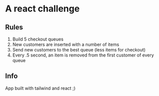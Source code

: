 # A react challenge

## Rules

1. Build 5 checkout queues
2. New customers are inserted with a number of items
3. Send new customers to the best queue (less items for checkout)
4. Every .5 second, an item is removed from the first customer of every queue


## Info

App built with tailwind and react ;)